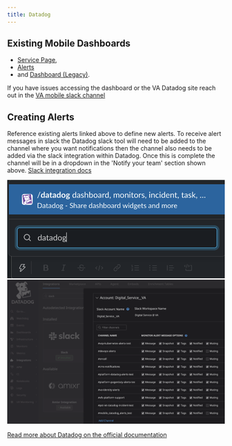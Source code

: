 ```yaml
---
title: Datadog
---
```


## Existing Mobile Dashboards

- [Service Page](https://vagov.ddog-gov.com/apm/services/mobile-app/operations/rack.request/resources?env=eks-prod&panels=qson%3A%28data%3A%28%29%2Cversion%3A%210%29&resources=qson%3A%28data%3A%28visible%3A%21t%2Chits%3A%28selected%3Atotal%29%2Cerrors%3A%28selected%3Atotal%29%2Clatency%3A%28selected%3Ap95%29%2CtopN%3A%215%29%2Cversion%3A%211%29&sort=error-rate%2Cdesc&summary=qson%3A%28data%3A%21f%2Cversion%3A%211%29&view=spans&start=1701356709938&end=1701360309938&paused=false), 
- [Alerts](https://vagov.ddog-gov.com/monitors/90011?view=spans)
-  and [Dashboard (Legacy)](https://vagov.ddog-gov.com/dashboard/j6m-3ws-x4c/mobile-api-dashboard-20?fromUser=false&refresh_mode=sliding&view=spans&from_ts=1715096667291&to_ts=1715100267291&live=true).

If you have issues accessing the dashboard or the VA Datadog site reach out in the [VA mobile slack channel](https://dsva.slack.com/archives/C018V2JCWRJ)

## Creating Alerts

Reference existing alerts linked above to define new alerts. To receive alert messages in slack the Datadog slack tool will need to be added to the channel where you want notifications then the channel also needs to be added via the slack integration within Datadog. Once this is complete the channel will be in a dropdown in the 'Notify your team' section shown above. [Slack integration docs](https://docs.datadoghq.com/integrations/slack/?tab=slackapplication)

![Using slack search to find existing monitors by searching for Datadog](../../../../static/img/backend/datadog-slack-integration-1.png)
![VA Digital Service slack integration dashboard with a list of available slack channels](../../../../static/img/backend/datadog-slack-integration-2.png)

[Read more about Datadog on the official documentation](https://docs.datadoghq.com/getting_started/)